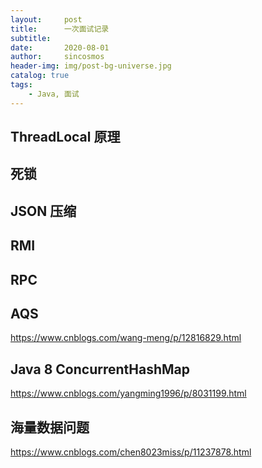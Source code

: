 ```yaml
---
layout:     post
title:      一次面试记录
subtitle:   
date:       2020-08-01
author:     sincosmos
header-img: img/post-bg-universe.jpg
catalog: true
tags:
    - Java, 面试
---  
```


## ThreadLocal 原理

## 死锁

## JSON 压缩

## RMI

## RPC

## AQS
https://www.cnblogs.com/wang-meng/p/12816829.html 

## Java 8 ConcurrentHashMap
https://www.cnblogs.com/yangming1996/p/8031199.html

## 海量数据问题
https://www.cnblogs.com/chen8023miss/p/11237878.html


